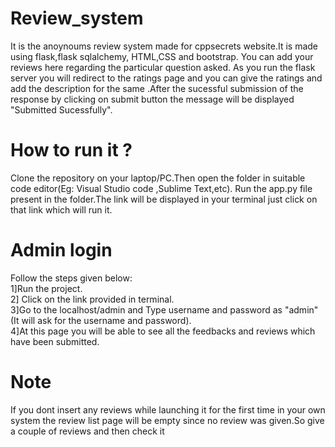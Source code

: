 # Review_system
 
It is the anoynoums review system made for cppsecrets website.It is made using flask,flask sqlalchemy, HTML,CSS and bootstrap.
You can add your reviews here regarding the particular question asked. As you run the flask server you will redirect to the ratings page and you
can give the ratings and add the description for the same .After the sucessful submission of the response by clicking on submit button the message will be displayed "Submitted Sucessfully".

# How to run it ?
Clone the repository on your laptop/PC.Then open the folder in suitable code editor(Eg: Visual Studio code ,Sublime Text,etc).
Run the app.py file present in the folder.The link will be displayed in your terminal just click on that link which will run it.

# Admin login
Follow the steps given below:</br>
1]Run the project.</br> 2] Click on the link provided in terminal.</br> 3]Go to the  localhost/admin and Type username and password as "admin"(It will ask for the username and password).</br> 4]At this page you will be able to see all the feedbacks and reviews which have been submitted.

# Note

If you dont insert any reviews while launching it for the first time in your own system the review list page will be empty since no review was given.So give a couple of reviews and then check it
